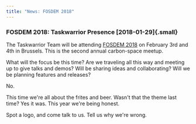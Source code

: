 ```yaml
---
title: "News: FOSDEM 2018"
---
```


### FOSDEM 2018: Taskwarrior Presence [2018-01-29]{.small}

The Taskwarrior Team will be attending [FOSDEM
2018](https://archive.fosdem.org/2018/) on February 3rd and 4th in Brussels.
This is the second annual carbon-space meetup.

What will the focus be this time? Are we traveling all this way and meeting up
to give talks and demos? Will be sharing ideas and collaborating? Will we be
planning features and releases?

No.

This time we\'re all about the frites and beer. Wasn\'t that the theme last
time? Yes it was. This year we\'re being honest.

Spot a logo, and come talk to us. Tell us why we\'re wrong.
